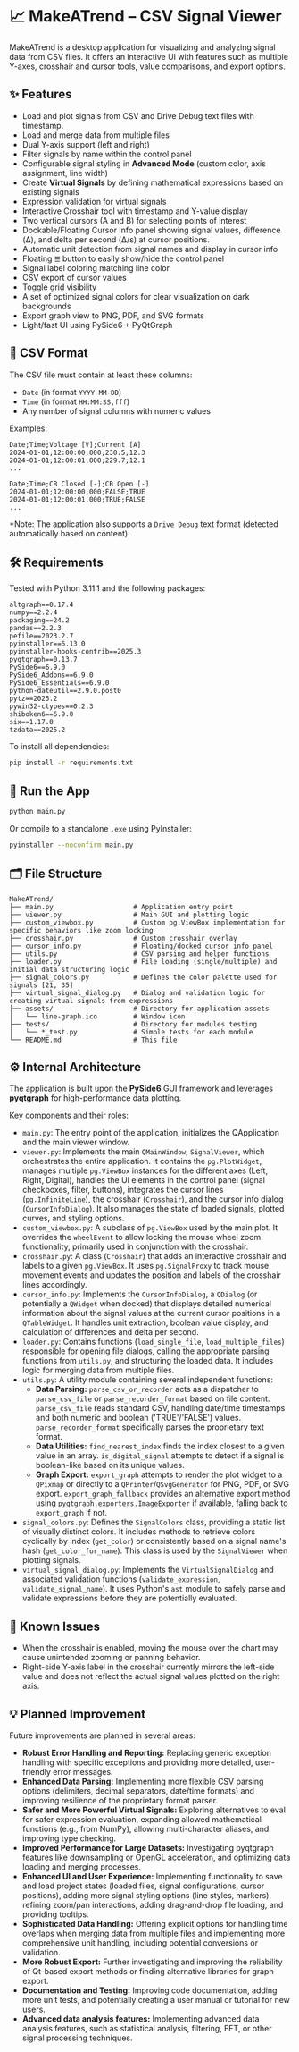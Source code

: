 # 📈 MakeATrend – CSV Signal Viewer

MakeATrend is a desktop application for visualizing and analyzing signal data from CSV files. It offers an interactive UI with features such as multiple Y-axes, crosshair and cursor tools, value comparisons, and export options.

## ✨ Features

- Load and plot signals from CSV and Drive Debug text files with timestamp.
- Load and merge data from multiple files
- Dual Y-axis support (left and right)
- Filter signals by name within the control panel
- Configurable signal styling in **Advanced Mode** (custom color, axis assignment, line width)
- Create **Virtual Signals** by defining mathematical expressions based on existing signals
- Expression validation for virtual signals
- Interactive Crosshair tool with timestamp and Y-value display
- Two vertical cursors (A and B) for selecting points of interest
- Dockable/Floating Cursor Info panel showing signal values, difference (Δ), and delta per second (Δ/s) at cursor positions.
- Automatic unit detection from signal names and display in cursor info
- Floating `☰` button to easily show/hide the control panel
- Signal label coloring matching line color
- CSV export of cursor values
- Toggle grid visibility
- A set of optimized signal colors for clear visualization on dark backgrounds
- Export graph view to PNG, PDF, and SVG formats
- Light/fast UI using PySide6 + PyQtGraph

## 📂 CSV Format

The CSV file must contain at least these columns:
- `Date` (in format `YYYY-MM-DD`)
- `Time` (in format `HH:MM:SS,fff`)
- Any number of signal columns with numeric values

Examples:
```
Date;Time;Voltage [V];Current [A]
2024-01-01;12:00:00,000;230.5;12.3
2024-01-01;12:00:01,000;229.7;12.1
...
```
```
Date;Time;CB Closed [-];CB Open [-]
2024-01-01;12:00:00,000;FALSE;TRUE
2024-01-01;12:00:01,000;TRUE;FALSE
...
```

*Note: The application also supports a `Drive Debug` text format (detected automatically based on content).

## 🛠 Requirements

Tested with Python 3.11.1 and the following packages:

```
altgraph==0.17.4
numpy==2.2.4
packaging==24.2
pandas==2.2.3
pefile==2023.2.7
pyinstaller==6.13.0
pyinstaller-hooks-contrib==2025.3
pyqtgraph==0.13.7
PySide6==6.9.0
PySide6_Addons==6.9.0
PySide6_Essentials==6.9.0
python-dateutil==2.9.0.post0
pytz==2025.2
pywin32-ctypes==0.2.3
shiboken6==6.9.0
six==1.17.0
tzdata==2025.2
```

To install all dependencies:

```bash
pip install -r requirements.txt
```

## 🚀 Run the App

```bash
python main.py
```

Or compile to a standalone `.exe` using PyInstaller:

```bash
pyinstaller --noconfirm main.py
```

## 🗂 File Structure

```
MakeATrend/
├── main.py                    # Application entry point
├── viewer.py                  # Main GUI and plotting logic
├── custom_viewbox.py          # Custom pg.ViewBox implementation for specific behaviors like zoom locking
├── crosshair.py               # Custom crosshair overlay
├── cursor_info.py             # Floating/docked cursor info panel
├── utils.py                   # CSV parsing and helper functions
├── loader.py                  # File loading (single/multiple) and initial data structuring logic
├── signal_colors.py           # Defines the color palette used for signals [21, 35]
├── virtual_signal_dialog.py   # Dialog and validation logic for creating virtual signals from expressions
├── assets/                    # Directory for application assets
│   └── line-graph.ico         # Window icon
├── tests/                     # Directory for modules testing
│   └── *_test.py              # Simple tests for each module
└── README.md                  # This file
```
## ⚙️ Internal Architecture

The application is built upon the **PySide6** GUI framework and leverages **pyqtgraph** for high-performance data plotting.

Key components and their roles:
*   `main.py`: The entry point of the application, initializes the QApplication and the main viewer window.
*   `viewer.py`: Implements the main `QMainWindow`, `SignalViewer`, which orchestrates the entire application. It contains the `pg.PlotWidget`, manages multiple `pg.ViewBox` instances for the different axes (Left, Right, Digital), handles the UI elements in the control panel (signal checkboxes, filter, buttons), integrates the cursor lines (`pg.InfiniteLine`), the crosshair (`Crosshair`), and the cursor info dialog (`CursorInfoDialog`). It also manages the state of loaded signals, plotted curves, and styling options.
*   `custom_viewbox.py`: A subclass of `pg.ViewBox` used by the main plot. It overrides the `wheelEvent` to allow locking the mouse wheel zoom functionality, primarily used in conjunction with the crosshair.
*   `crosshair.py`: A class (`Crosshair`) that adds an interactive crosshair and labels to a given `pg.ViewBox`. It uses `pg.SignalProxy` to track mouse movement events and updates the position and labels of the crosshair lines accordingly.
*   `cursor_info.py`: Implements the `CursorInfoDialog`, a `QDialog` (or potentially a `QWidget` when docked) that displays detailed numerical information about the signal values at the current cursor positions in a `QTableWidget`. It handles unit extraction, boolean value display, and calculation of differences and delta per second.
*   `loader.py`: Contains functions (`load_single_file`, `load_multiple_files`) responsible for opening file dialogs, calling the appropriate parsing functions from `utils.py`, and structuring the loaded data. It includes logic for merging data from multiple files.
*   `utils.py`: A utility module containing several independent functions:
    *   **Data Parsing:** `parse_csv_or_recorder` acts as a dispatcher to `parse_csv_file` or `parse_recorder_format` based on file content. `parse_csv_file` reads standard CSV, handling date/time timestamps and both numeric and boolean ('TRUE'/'FALSE') values. `parse_recorder_format` specifically parses the proprietary text format.
    *   **Data Utilities:** `find_nearest_index` finds the index closest to a given value in an array. `is_digital_signal` attempts to detect if a signal is boolean-like based on its unique values.
    *   **Graph Export:** `export_graph` attempts to render the plot widget to a `QPixmap` or directly to a `QPrinter`/`QSvgGenerator` for PNG, PDF, or SVG export. `export_graph_fallback` provides an alternative export method using `pyqtgraph.exporters.ImageExporter` if available, falling back to `export_graph` if not.
*   `signal_colors.py`: Defines the `SignalColors` class, providing a static list of visually distinct colors. It includes methods to retrieve colors cyclically by index (`get_color`) or consistently based on a signal name's hash (`get_color_for_name`). This class is used by the `SignalViewer` when plotting signals.
*   `virtual_signal_dialog.py`: Implements the `VirtualSignalDialog` and associated validation functions (`validate_expression`, `validate_signal_name`). It uses Python's `ast` module to safely parse and validate expressions before they are potentially evaluated.


## 🐞 Known Issues

- When the crosshair is enabled, moving the mouse over the chart may cause unintended zooming or panning behavior.
- Right-side Y-axis label in the crosshair currently mirrors the left-side value and does not reflect the actual signal values plotted on the right axis.

## 💡 Planned Improvement
Future improvements are planned in several areas:
- **Robust Error Handling and Reporting:** Replacing generic exception handling with specific exceptions and providing more detailed, user-friendly error messages.
- **Enhanced Data Parsing:** Implementing more flexible CSV parsing options (delimiters, decimal separators, date/time formats) and improving resilience of the proprietary format parser.
- **Safer and More Powerful Virtual Signals:** Exploring alternatives to eval for safer expression evaluation, expanding allowed mathematical functions (e.g., from NumPy), allowing multi-character aliases, and improving type checking.
- **Improved Performance for Large Datasets:** Investigating pyqtgraph features like downsampling or OpenGL acceleration, and optimizing data loading and merging processes.
- **Enhanced UI and User Experience:** Implementing functionality to save and load project states (loaded files, signal configurations, cursor positions), adding more signal styling options (line styles, markers), refining zoom/pan interactions, adding drag-and-drop file loading, and providing tooltips.
- **Sophisticated Data Handling:** Offering explicit options for handling time overlaps when merging data from multiple files and implementing more comprehensive unit handling, including potential conversions or validation.
- **More Robust Export:** Further investigating and improving the reliability of Qt-based export methods or finding alternative libraries for graph export.
- **Documentation and Testing:** Improving code documentation, adding more unit tests, and potentially creating a user manual or tutorial for new users.
- **Advanced data analysis features:** Implementing advanced data analysis features, such as statistical analysis, filtering, FFT, or other signal processing techniques.